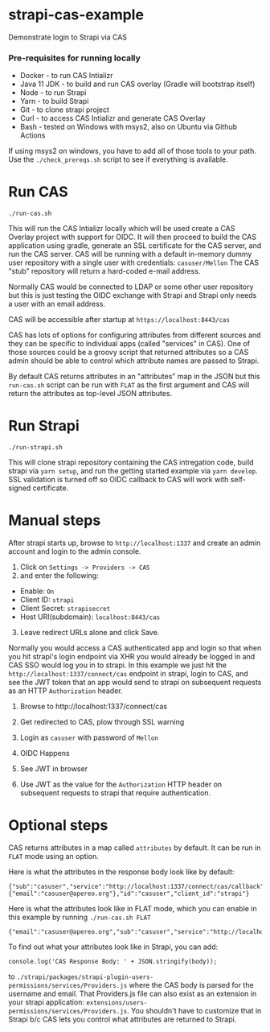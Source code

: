 # strapi-cas-example
Demonstrate login to Strapi via CAS

### Pre-requisites for running locally
- Docker - to run CAS Intializr
- Java 11 JDK - to build and run CAS overlay (Gradle will bootstrap itself)
- Node - to run Strapi
- Yarn - to build Strapi
- Git - to clone strapi project
- Curl - to access CAS Intializr and generate CAS Overlay
- Bash - tested on Windows with msys2, also on Ubuntu via Github Actions

If using msys2 on windows, you have to add all of those tools to your path. 
Use the `./check_prereqs.sh` script to see if everything is available.


# Run CAS
```
./run-cas.sh
```
This will run the CAS Intializr locally which will be used create a CAS Overlay project with support for OIDC. 
It will then proceed to build the CAS application using gradle, generate an SSL certificate for the CAS server, and run the CAS server.
CAS will be running with a default in-memory dummy user repository with a single user with credentials: `casuser/Mellon`
The CAS "stub" repository will return a hard-coded e-mail address. 

Normally CAS would be connected to LDAP or some other user repository but this is just testing the OIDC exchange with Strapi
and Strapi only needs a user with an email address.

CAS will be accessible after startup at `https://localhost:8443/cas` 

CAS has lots of options for configuring attributes from different sources and they can be specific to individual apps
(called "services" in CAS). One of those sources could be a groovy script that returned attributes so a CAS admin should be 
able to control which attribute names are passed to Strapi. 

By default CAS returns attributes in an "attributes" map in the JSON but this `run-cas.sh` script can be run with `FLAT` as the first argument 
and CAS will return the attributes as top-level JSON attributes. 

# Run Strapi
```
./run-strapi.sh
```
This will clone strapi repository containing the CAS intregation code, build strapi via `yarn setup`, 
and run the getting started example via `yarn develop`. 
SSL validation is turned off so OIDC callback to CAS will work with self-signed certificate.

# Manual steps
After strapi starts up, browse to `http://localhost:1337` and create an admin account and login to the admin console.

1. Click on `Settings -> Providers -> CAS`
2. and enter the following:
- Enable: `On`
- Client ID: `strapi`
- Client Secret: `strapisecret`
- Host URI(subdomain): `localhost:8443/cas`
3. Leave redirect URLs alone and click Save.

Normally you would access a CAS authenticated app and login so that when you hit strapi's login endpoint via XHR you 
would already be logged in and CAS SSO would log you in to strapi. 
In this example we just hit the `http://localhost:1337/connect/cas` endpoint in strapi, 
login to CAS, and see the JWT token that an app would send to strapi on subsequent requests as an HTTP `Authorization` header.

1. Browse to http://localhost:1337/connect/cas

2. Get redirected to CAS, plow through SSL warning

3. Login as `casuser` with password of `Mellon`

4. OIDC Happens

5. See JWT in browser

6. Use JWT as the value for the `Authorization` HTTP header on subsequent requests to strapi that require authentication. 


# Optional steps
CAS returns attributes in a map called `attributes` by default. It can be run in `FLAT` mode using an option. 

Here is what the attributes in the response body look like by default:
```
{"sub":"casuser","service":"http://localhost:1337/connect/cas/callback","auth_time":1615051264,"attributes":{"email":"casuser@apereo.org"},"id":"casuser","client_id":"strapi"}
```

Here is what the attributes look like in FLAT mode, which you can enable in this example by running `./run-cas.sh FLAT`
```
{"email":"casuser@apereo.org","sub":"casuser","service":"http://localhost:1337/connect/cas/callback","auth_time":1615052215,"id":"casuser","client_id":"strapi"}

```
To find out what your attributes look like in Strapi, you can add:
```
console.log('CAS Response Body: ' + JSON.stringify(body));
```
to `./strapi/packages/strapi-plugin-users-permissions/services/Providers.js` where the CAS body is parsed for the username and email. That Providers.js file can also exist as an extension in your strapi application: `extensions/users-permissions/services/Providers.js`. You shouldn't have to customize that in Strapi b/c CAS lets you control what attributes are returned to Strapi.
